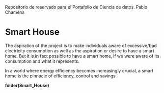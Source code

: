 Repositorio de reservado para el Portafolio de Ciencia de datos.
Pablo Chamena

# Smart House

The aspiration of the project is to make individuals aware of excessive/bad electricity consumption as well as the aspiration or desire to have a smart home. But it is in fact possible to have a smart home, if we were aware of its consumption and what it represents.

In a world where energy efficiency becomes increasingly crucial, a smart home is the pinnacle of efficiency, control and savings.

**folder(Smart_House)**


